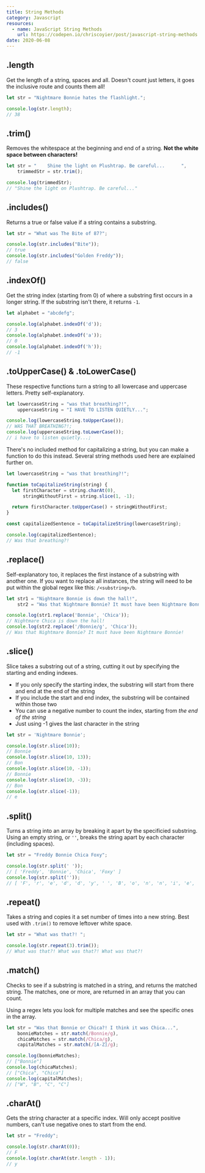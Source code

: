 ```yaml
---
title: String Methods
category: Javascript
resources:
  - name: JavaScript String Methods
    url: https://codepen.io/chriscoyier/post/javascript-string-methods
date: 2020-06-08
---
```


## .length

Get the length of a string, spaces and all. Doesn't count just letters, it goes the inclusive route and counts them all!

```javascript
let str = "Nightmare Bonnie hates the flashlight.";

console.log(str.length);
// 38
```

## .trim()

Removes the whitespace at the beginning and end of a string. **Not the white space between characters!**

```javascript
let str = "    Shine the light on Plushtrap. Be careful...      ",
    trimmedStr = str.trim();

console.log(trimmedStr);
// "Shine the light on Plushtrap. Be careful..."
```

## .includes()

Returns a true or false value if a string contains a substring.

```javascript
let str = "What was The Bite of 87?";

console.log(str.includes("Bite"));
// true
console.log(str.includes("Golden Freddy"));
// false
```

## .indexOf()

Get the string index (starting from 0) of where a substring first occurs in a longer string. If the substring isn't there, it returns `-1`.

```javascript
let alphabet = "abcdefg";

console.log(alphabet.indexOf('d'));
// 3
console.log(alphabet.indexOf('a'));
// 0
console.log(alphabet.indexOf('h'));
// -1
```

## .toUpperCase() & .toLowerCase()

These respective functions turn a string to all lowercase and uppercase letters. Pretty self-explanatory.

```javascript
let lowercaseString = "was that breathing?!",
    uppercaseString = "I HAVE TO LISTEN QUIETLY...";

console.log(lowercaseString.toUpperCase());
// WAS THAT BREATHING?!;
console.log(uppercaseString.toLowerCase());
// i have to listen quietly...;
```

There's no included method for capitalizing a string, but you can make a function to do this instead. Several string methods used here are explained further on.

```javascript
let lowercaseString = "was that breathing?!";

function toCapitalizeString(string) {
  let firstCharacter = string.charAt(0),
      stringWithoutFirst = string.slice(1, -1);

  return firstCharacter.toUpperCase() + stringWithoutFirst;
}

const capitalizedSentence = toCapitalizeString(lowercaseString);

console.log(capitalizedSentence);
// Was that breathing?!
```

## .replace()

Self-explanatory too, it replaces the first instance of a substring with another one. If you want to replace all instances, the string will need to be put within the global regex like this: `/<substring>/b`.

```javascript
let str1 = "Nightmare Bonnie is down the hall!",
    str2 = "Was that Nightmare Bonnie? It must have been Nightmare Bonnie!";

console.log(str1.replace('Bonnie', 'Chica'));
// Nightmare Chica is down the hall!
console.log(str2.replace('/Bonnie/g', 'Chica'));
// Was that Nightmare Bonnie? It must have been Nightmare Bonnie!
```

## .slice()

Slice takes a substring out of a string, cutting it out by specifying the starting and ending indexes.

* If you only specify the starting index, the substring will start from there and end at the end of the string
* If you include the start and end index, the substring will be contained within those two
* You can use a negative number to count the index, starting from _the end of the string_
* Just using -1 gives the last character in the string

```javascript
let str = 'Nightmare Bonnie';

console.log(str.slice(10));
// Bonnie
console.log(str.slice(10, 13));
// Bon
console.log(str.slice(10, -1));
// Bonnie
console.log(str.slice(10, -3));
// Bon
console.log(str.slice(-1));
// e
```

## .split()

Turns a string into an array by breaking it apart by the specificied substring. Using an empty string, or `''`, breaks the string apart by each character (including spaces).

```javascript
let str = "Freddy Bonnie Chica Foxy";

console.log(str.split(' '));
// [ 'Freddy', 'Bonnie', 'Chica', 'Foxy' ]
console.log(str.split(''));
// [ 'F', 'r', 'e', 'd', 'd', 'y', ' ', 'B', 'o', 'n', 'n', 'i', 'e', ' ', 'C', 'h', 'i', 'c', 'a', ' ', 'F', 'o', 'x', 'y' ]
```

## .repeat()

Takes a string and copies it a set number of times into a new string. Best used with `.trim()` to remove leftover white space.

```javascript
let str = "What was that?! ";

console.log(str.repeat(3).trim());
// What was that?! What was that?! What was that?!
```

## .match()

Checks to see if a substring is matched in a string, and returns the matched string. The matches, one or more, are returned in an array that you can count.

Using a regex lets you look for multiple matches and see the specific ones in the array.

```javascript
let str = "Was that Bonnie or Chica?! I think it was Chica...",
    bonnieMatches = str.match(/Bonnie/g),
    chicaMatches = str.match(/Chica/g),
    capitalMatches = str.match(/[A-Z]/g);

console.log(bonnieMatches);
// ["Bonnie"]
console.log(chicaMatches);
// ["Chica", "Chica"]
console.log(capitalMatches);
// ["W", "B", "C", "C"]
```

## .charAt()

Gets the string character at a specific index. Will only accept positive numbers, can't use negative ones to start from the end.

```javascript
let str = "Freddy";

console.log(str.charAt(0));
// F
console.log(str.charAt(str.length - 1));
// y
```
